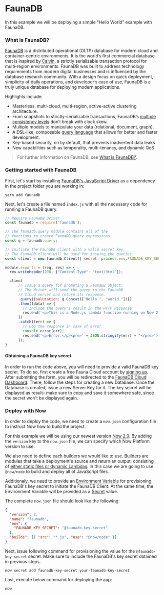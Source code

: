 # FaunaDB

In this example we will be deploying a simple "Hello World" example with FaunaDB.

### What is FaunaDB?

[FaunaDB](https://fauna.com/) is a distributed operational (OLTP) database for modern cloud and container-centric environments. It is the world’s first commercial database that is inspired by [Calvin](http://cs.yale.edu/homes/thomson/publications/calvin-sigmod12.pdf), a strictly serializable transaction protocol for multi-region environments. FaunaDB was built to address technology requirements from modern digital businesses and is influenced by the database research community. With a design focus on quick deployment, simplicity of daily operations, and developer’s ease of use, FaunaDB is a truly unique database for deploying modern applications.

Highlights include:

* Masterless, multi-cloud, multi-region, active-active clustering architecture.
* From snapshots to strictly-serializable transactions, FaunaDB’s [multiple consistency levels](https://docs.fauna.com/fauna/current/reference/isolation_levels.html) don’t break with clock skew.
* Multiple models to manipulate your data (relational, document, graph).
* A DSL-like, composable [query language](https://docs.fauna.com/fauna/current/reference/queryapi/index.html) that allows for better and faster development.
* Key-based security, on by default, that prevents inadvertent data leaks
* New capabilities such as temporality, multi-tenancy, and dynamic QoS


> For further information on FaunaDB, see [What is FaunaDB?](https://docs.fauna.com/fauna/current/introduction.html).


### Getting started with FaunaDB

First, let's start by installing [FaunaDB's JavaScript Driver](https://github.com/fauna/faunadb-js) as a dependency in the project folder you are working in:

```shell
yarn add faunadb
```

Next, let's create a file named `index.js` with all the necessary code for running a FaunaDB query:

```js
// Require FaunaDB Driver
const faunadb = require('faunadb');

// The faunadb.query module contains all of the
// functions to create FaunaDB query expressions.
const q = faunadb.query;

// Initiate the FaunaDB client with a valid secret key.
// The FaunaDB client will be used for issuing the queries.
const client = new faunadb.Client({ secret: process.env.FAUNADB_KEY_SECRET });

module.exports = (req, res) => {
  res.writeHeader(200, {"Content-Type": "text/html"});

  client
      // Issue a query for prompting a FaunaDB object.
      // The driver will send the query to the FaunaDB
      // Cloud server and return its response.
      .query({salutation: q.Concat(["Hello ", "world."])})
      .then((data) => {
        // Include the query's result in the HTTP Response
        res.end('<p>This is a Node.js lambda function running on Now 2.0.</p><hr><p>This is a FaunaDB query result:</p><pre>' + JSON.stringify(data) + '</pre>');
      })
      .catch((err) => {
        // Log the response in case of error
        console.error(err);
        res.end('<p>Error:</p><pre>' + JSON.stringify(err) + '</pre>');
      });
}
```

#### Obtaining a FaunaDB key secret

In order to run the code above, you will need to provide a valid FaunaDB key secret. To do so, first create a free Fauna Cloud account by [signing up](https://dashboard.fauna.com/accounts/register). After submitting the form, you will be redirected to the [FaunaDB Cloud Dashboard](https://dashboard.fauna.com). There, follow the steps for creating a new Database. Once the Database is created, issue a new Server Key for it. The key secret will be displayed as result– make sure to copy and save it somewhere safe, since the secret won't be displayed again.

### Deploy with Now

In order to deploy the code, we need to create a `now.json` configuration file to instruct Now how to build the project.

For this example we will be using our newest version [Now 2.0](https://zeit.co/now). By adding the `version` key to the `now.json` file, we can specify which Now Platform version to use.

We also need to define each builders we would like to use. [Builders](https://zeit.co/docs/v2/deployments/builders/overview/) are modules that take a deployment's source and return an output, consisting of [either static files or dynamic Lambdas](https://zeit.co/docs/v2/deployments/builds/#sources-and-outputs). In this case we are going to use `@now/node` to build and deploy all of JavaScript files. 

Additionaly, we need to provide an [Environment Variable](https://zeit.co/docs/v2/deployments/environment-variables-and-secrets) for provisioning FaunaDB's key secret to initiate the FaunaDB Client. At the same time, the Environment Variable will be provided as a [Secret](https://zeit.co/docs/v2/deployments/environment-variables-and-secrets/#securing-environment-variables-using-secrets) value.

The complete `now.json` file should look like the following:

```json
{
  "version": 2,
  "name": "faunadb",
  "env": {
    "FAUNADB_KEY_SECRET": "@faunadb-key-secret"
  },
  "builds": [{ "src": "*.js", "use": "@now/node" }]
}
```

Next, issue following command for provisioning the value for the `@faunadb-key-secret` secret. Make sure to include the FaunaDB's key secret obtained in previous steps.

```shell
now secret add faunadb-key-secret your-faunadb-key-secret
```

Last, execute below command for deploying the app:

```shell
now
```
